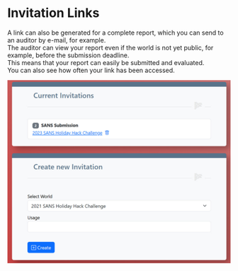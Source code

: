 # Invitation Links

A link can also be generated for a complete report, which you can send to an auditor by e-mail, for example.  
The auditor can view your report even if the world is not yet public, for example, before the submission deadline.  
This means that your report can easily be submitted and evaluated.  
You can also see how often your link has been accessed.  

![Invitation](./img/invitation.jpg)
